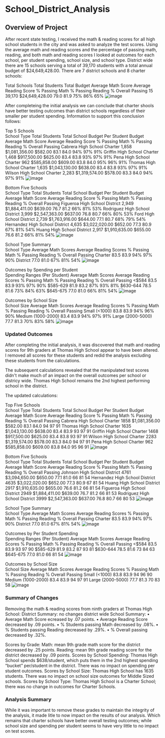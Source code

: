 # School_District_Analysis
## Overview of Project
After recent state testing, I received the math & reading scores for all high school students in the city and was asked to analyze the test scores.  Using the average math and reading scores and the percentage of passing math, reading, and both math and reading scores I looked at outcomes for each school, per student spending, school size, and school type.
District wide there are 15 schools serving a total of 39,170 students with a total annual budget of $24,649,428.00. There are 7 district schools and 8 charter schools:

Total Schools	Total Students	Total Budget	Average Math Score	Average Reading Score	% Passing Math	% Passing Reading	% Overall Passing
15	39,170	$24,649,428.00	79.0	81.9	75%	86%	65%
![image](https://user-images.githubusercontent.com/86027932/125873439-fc4edbd6-6635-470e-b4c5-64b6fa247973.png)

After completeing the initial analysis we can conclude that charter shools have better testing outcomes than district schools regardless of their smaller per student spending.
Information to support this conclusion follows:

Top 5 Schools									
	School Type	Total Students	Total School Budget	Per Student Budget	Average Math Score	Average Reading Score	% Passing Math	% Passing Reading	% Overall Passing
Cabrera High School	Charter	1,858	$1,081,356.00	$582.00	83.1	84.0	94%	97%	91%
Griffin High School	Charter	1,468	$917,500.00	$625.00	83.4	83.8	93%	97%	91%
Pena High School	Charter	962	$585,858.00	$609.00	83.8	84.0	95%	96%	91%
Thomas High School	Charter	1,635	$1,043,130.00	$638.00	83.4	83.8	93%	97%	91%
Wilson High School	Charter	2,283	$1,319,574.00	$578.00	83.3	84.0	94%	97%	91%
![image](https://user-images.githubusercontent.com/86027932/125873776-69f30e68-3fc8-4616-a72a-a0982a282aa3.png)

Bottom Five Schools									
	School Type	Total Students	Total School Budget	Per Student Budget	Average Math Score	Average Reading Score	% Passing Math	% Passing Reading	% Overall Passing
Figueroa High School	District	2,949	$1,884,411.00	$639.00	76.7	81.2	66%	81%	53%
Rodriguez High School	District	3,999	$2,547,363.00	$637.00	76.8	80.7	66%	80%	53%
Ford High School	District	2,739	$1,763,916.00	$644.00	77.1	80.7	68%	79%	54%
Hernandez High School	District	4,635	$3,022,020.00	$652.00	77.3	80.9	67%	81%	54%
Huang High School	District	2,917	$1,910,635.00	$655.00	76.6	81.2	66%	81%	54%
![image](https://user-images.githubusercontent.com/86027932/125873889-c0b58a62-d769-4629-8aa0-f7b2c4a277a6.png)

School Type Summary					
School Type	Average Math Scores	Average Reading Scores	% Passing Math	% Passing Reading	% Overall Passing
Charter	83.5	83.9	94%	97%	90%
District	77.0	81.0	67%	81%	54%
![image](https://user-images.githubusercontent.com/86027932/125874061-d7747ad6-92fe-4c72-945d-0244ec76ad9f.png)

Outcomes by Spending per Student					
Spending Ranges (Per Student)	Average Math Scores	Average Reading Scores	% Passing Math	% Passing Reading	% Overall Passing
<$584	83.5	83.9	93%	97%	90%
$585-629	81.9	83.2	87%	93%	81%
$630-644	78.5	81.6	73%	84%	63%
$645-675	77.0	81.0	66%	81%	54%
![image](https://user-images.githubusercontent.com/86027932/125874182-99f946ec-164c-43dc-a53f-70df72034ed2.png)

Outcomes by School Size					
School Size	Average Math Scores	Average Reading Scores	% Passing Math	% Passing Reading	% Overall Passing
Small (<1000)	83.8	83.9	94%	96%	90%
Medium (1000-2000)	83.4	83.9	94%	97%	91%
Large (2000-5000)	77.7	81.3	70%	83%	58%
![image](https://user-images.githubusercontent.com/86027932/125874268-2827457a-6d93-4b52-a43e-3788da1c8302.png)

### Updated Outcomes
After completing the initial analysis, it was discovered that math and reading scores for 9th graders at Thomas High School appear to have been altered. I removed all scores for these students and redid the analysis excluding these students from the calculations. 

The subsequent calculations revealed that the manipulated test scores didn't make much of an impact on the overall outcomes per school or districy wide. Thomas High School remains the 2nd highest performing school in the district. 

The updated calculations:

Top Five Schools									
	School Type	Total Students	Total School Budget	Per Student Budget	Average Math Score	Average Reading Score	% Passing Math	% Passing Reading	% Overall Passing
Cabrera High School	Charter	1858	$1,081,356.00	$582.00	83.1	84.0	94	97	91
Thomas High School	Charter	1635	$1,043,130.00	$638.00	83.4	83.9	93	97	91
Griffin High School	Charter	1468	$917,500.00	$625.00	83.4	83.8	93	97	91
Wilson High School	Charter	2283	$1,319,574.00	$578.00	83.3	84.0	94	97	91
Pena High School	Charter	962	$585,858.00	$609.00	83.8	84.0	95	96	91
![image](https://user-images.githubusercontent.com/86027932/125874895-9a9cc9fa-76e5-4596-a96f-9393d21594a2.png)

Bottom Five Schools									
	School Type	Total Students	Total School Budget	Per Student Budget	Average Math Score	Average Reading Score	% Passing Math	% Passing Reading	% Overall Passing
Johnson High School	District	4761	$3,094,650.00	$650.00	77.1	81.0	66	81	54
Hernandez High School	District	4635	$3,022,020.00	$652.00	77.3	80.9	67	81	54
Huang High School	District	2917	$1,910,635.00	$655.00	76.6	81.2	66	81	54
Figueroa High School	District	2949	$1,884,411.00	$639.00	76.7	81.2	66	81	53
Rodriguez High School	District	3999	$2,547,363.00	$637.00	76.8	80.7	66	80	53
![image](https://user-images.githubusercontent.com/86027932/125875026-7e009587-911b-432b-a0bc-c124a796702d.png)

School Type Summary					
School Type	Average Math Scores	Average Reading Scores	% Passing Math	% Passing Reading	% Overall Passing
Charter	83.5	83.9	94%	97%	90%
District	77.0	81.0	67%	81%	54%
![image](https://user-images.githubusercontent.com/86027932/125875126-1918ed5f-7789-4eeb-9a5e-4bf085227c95.png)

Outcomes by Per Student Spending					
Spending Ranges (Per Student)	Average Math Scores	Average Reading Scores	% Passing Math	% Passing Reading	% Overall Passing
<$584	83.5	83.9	93	97	90
$585-629	81.9	83.2	87	93	81
$630-644	78.5	81.6	73	84	63
$645-675	77.0	81.0	66	81	54
![image](https://user-images.githubusercontent.com/86027932/125875260-3ce10763-f166-4d48-b79d-d3b766d6e023.png)

Outcomes by School Size					
School Size	Average Math Scores	Average Reading Scores	% Passing Math	% Passing Reading	% Overall Passing
Small (<1000)	83.8	83.9	94	96	90
Medium (1000-2000)	83.4	83.9	94	97	91
Large (2000-5000)	77.7	81.3	70	83	58
![image](https://user-images.githubusercontent.com/86027932/125875374-8fe36c10-5246-4a04-aa9c-570ac01c2794.png)

### Summary of Changes
Removing the math & reading scores from ninth graders at Thomas High School:
District Summary: no changes district wide
School Summary: 
•	Average Math Score ecreased by .07 points.
•	Average Reading Score decreased by .09 points.
•	% Students passing Math decreased by .08%.
•	% Students passing Reading decreased by .29%.
•	% Overall passing decreased by .32%.

Scores by Grade:
	Math: mean 9th grade math score for the district decreased by .25 points.
	Reading: mean 9th grade reading score for the district decreased by .09 points.
Scores by School Spending: Thomas High School spends $638/student, which puts them in the 2nd highest spending “bucket” per/student in the district. There was no impact on spending per student outcomes.
Scores by School Size: Thomas High School has 1635 students. There was no impact on school size outcomes for Middle Sized schools.
Scores by School Type: Thomas High School is a Charter School; there was no change in outcomes for Charter Schools.

### Analysis Summary
While it was important to remove these grades to maintain the integrity of the analysis, it made litle to now impact on the results of our analysis. Which remains that charter schools have better overall testing outcomes; while school size and spending per student seems to have very little to no impact on test scores.







